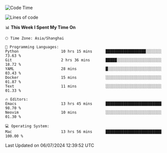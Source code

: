 <!--START_SECTION:waka-->
![Code Time](http://img.shields.io/badge/Code%20Time-2%2C045%20hrs%2025%20mins-blue)

![Lines of code](https://img.shields.io/badge/From%20Hello%20World%20I%27ve%20Written-308.1%20thousand%20lines%20of%20code-blue)

📊 **This Week I Spent My Time On** 

```text
🕑︎ Time Zone: Asia/Shanghai

💬 Programming Languages: 
Python                   10 hrs 15 mins      ██████████████████░░░░░░░   73.63 % 
Git                      2 hrs 36 mins       █████░░░░░░░░░░░░░░░░░░░░   18.72 % 
YAML                     28 mins             █░░░░░░░░░░░░░░░░░░░░░░░░   03.43 % 
Docker                   15 mins             ░░░░░░░░░░░░░░░░░░░░░░░░░   01.87 % 
Text                     11 mins             ░░░░░░░░░░░░░░░░░░░░░░░░░   01.33 % 

🔥 Editors: 
Emacs                    13 hrs 45 mins      █████████████████████████   98.70 % 
Neovim                   10 mins             ░░░░░░░░░░░░░░░░░░░░░░░░░   01.30 % 

💻 Operating System: 
Mac                      13 hrs 56 mins      █████████████████████████   100.00 % 
```


 Last Updated on 06/07/2024 12:39:52 UTC
<!--END_SECTION:waka-->
